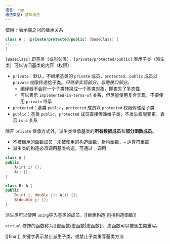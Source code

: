 ```yaml
---
语言: cpp
语法类型: 基础语法
---
```

使用 `:` 表示类之间的继承关系

```cpp
class A : [private/protected/public] [BaseClass] {
// ...
}
```

`[BaseClass]` 即基类（或叫父类），`[private/protected/public]` 表示子类（派生类）可以访问基类的内容（权限）
* `private`：默认，不继承基类的 `private` 成员，`protected`、`public` 成员以 `private` 权限传递给子类。*只继承实现部分，忽略接口部分。*
    * 编译器不会将一个子类转换成一个基类对象，即丧失了多态性
    * 可以表示 `implemented-in-terms-of` 关系，但尽量使用复合实现，不要使用 `private` 继承
* `protected`：基类 `public`，`protected` 成员以 `protected` 权限传递给子类
* `public`：基类 `public`，`protected` 成员直接传递给子类，不发生权限变更，表示 `is-a` 关系

除开 `private` 继承方式外，派生类继承基类的**所有数据成员**和**部分函数成员**。
* 不被继承的函数成员：未被使用的构造函数，析构函数，`=` 运算符重载
* 派生类的构造必须调用基类构造，可通过 `:` 调用

```cpp
class A {
public:
    A(int i) {};
    A() {};
}

class B: A {
public:
    B(int i, double j): A(i) {};
    B(double j) {};
}
```

派生类可以使用 `using`​ 导入基类的成员，[[继承构造|包括构造函数]]

`virtual` 修饰的函数称为[[虚函数/虚函数|虚函数]]，虚函数可以被派生类重写。

[[final]] 关键字表示禁止派生子类，或禁止子类重写基类方法